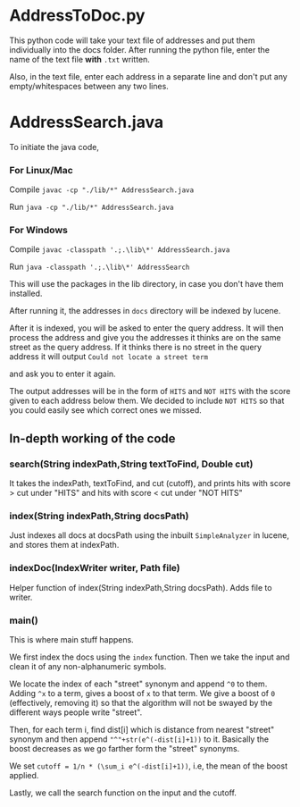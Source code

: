 # AddressToDoc.py
This python code will take your text file of addresses and put them individually into the docs folder. After running the python file, enter the name of the text file **with** `.txt` written.

Also, in the text file, enter each address in a separate line and don't put any empty/whitespaces between any two lines.

# AddressSearch.java
To initiate the java code,
### For Linux/Mac
Compile
```javac -cp "./lib/*" AddressSearch.java```

Run
```java -cp "./lib/*" AddressSearch.java```

### For Windows
Compile
```javac -classpath '.;.\lib\*' AddressSearch.java```

Run
```java -classpath '.;.\lib\*' AddressSearch```

This will use the packages in the lib directory, in case you don't have them installed.

After running it, the addresses in `docs` directory will be indexed by lucene.

After it is indexed, you will be asked to enter the query address. It will then process the address and give you the addresses it thinks are on the same street as the query address. If it thinks there is no street in the query address it will output
```Could not locate a street term```

and ask you to enter it again.

The output addresses will be in the form of `HITS` and `NOT HITS` with the score given to each address below them. We decided to include `NOT HITS` so that you could easily see which correct ones we missed.

## In-depth working of the code
### search(String indexPath,String textToFind, Double cut)
It takes the indexPath, textToFind, and cut (cutoff), and prints hits with score > cut under "HITS" and hits with score < cut under "NOT HITS"

### index(String indexPath,String docsPath)
Just indexes all docs at docsPath using the inbuilt `SimpleAnalyzer` in lucene, and stores them at indexPath.

### indexDoc(IndexWriter writer, Path file)
Helper function of index(String indexPath,String docsPath).
Adds file to writer.

### main()
This is where main stuff happens.

We first index the docs using the `index` function. Then we take the input and clean it of any non-alphanumeric symbols.

We locate the index of each "street" synonym and append `^0` to them.
Adding `^x` to a term, gives a boost of `x` to that term. We give a boost of `0` (effectively, removing it) so that the algorithm will not be swayed by the different ways people write "street".

Then, for each term i, find dist[i] which is distance from nearest "street" synonym and then append `"^"+str(e^(-dist[i]+1))` to it. Basically the boost decreases as we go farther form the "street" synonyms.

We set `cutoff = 1/n * (\sum_i e^(-dist[i]+1))`, i.e, the mean of the boost applied.

Lastly, we call the search function on the input and the cutoff.
